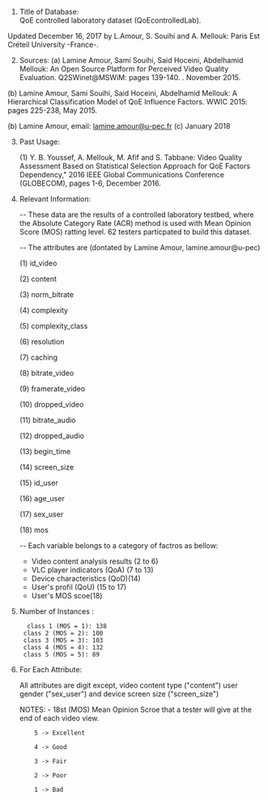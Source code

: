 

1. Title of Database:  
QoE controlled laboratory dataset (QoEcontrolledLab).

Updated December 16, 2017 by L.Amour, S. Souihi and A. Mellouk:
Paris Est Créteil University -France-.

2. Sources:
   (a)  Lamine Amour, Sami Souihi, Said Hoceini, Abdelhamid Mellouk:
          An Open Source Platform for Perceived Video Quality Evaluation. Q2SWinet@MSWiM: 
		  pages 139-140. . November 2015. 
		
  (b)	Lamine Amour, Sami Souihi, Said Hoceini, Abdelhamid Mellouk:
          A Hierarchical Classification Model of QoE Influence Factors. WWIC 2015: 
		  pages 225-238, May 2015.
		

   (b) Lamine Amour, email: lamine.amour@u-pec.fr
   (c) January 2018
   
   
3. Past Usage:

   (1) Y. B. Youssef, A. Mellouk, M. Afif and S. Tabbane: Video Quality Assessment Based 
       on Statistical Selection Approach for QoE Factors Dependency," 2016 IEEE Global 
	   Communications Conference (GLOBECOM), pages 1-6, December 2016.


4. Relevant Information:

   -- These data are the results of a controlled laboratory testbed, where the 
       Absolute Category Rate (ACR) method is used with Mean Opinion Score (MOS) ratting 
	   level. 62 testers particpated to build this dataset.   
      
   -- The attributes are (dontated by Lamine Amour, lamine.amour@u-pec)
   
     (1)  id_video
     
     (2)  content
     
     (3)  norm_bitrate	
     
     (4)  complexity	
     
     (5)  complexity_class	
     
     (6)  resolution	
     
     (7)  caching	
     
     (8)  bitrate_video	
     
     (9)  framerate_video
     
     (10)  dropped_video	
     
     (11)  bitrate_audio	
     
     (12)  dropped_audio
     
     (13)  begin_time	
     
     (14)  screen_size	
     
     (15)  id_user	
     
     (16)  age_user	
     
     (17)  sex_user	
     
     (18)  mos

	
    -- Each variable belongs to a category of factros as bellow:    
      - Video content analysis results (2 to 6)
      - VLC player indicators (QoA) (7 to 13)
      - Device characteristics  (QoD)(14)
      - User's profil (QoU) (15 to 17) 
      - User's MOS scoe(18)		  
             
5. Number of Instances : 

         class 1 (MOS = 1): 138 
	    class 2 (MOS = 2): 100
	    class 3 (MOS = 3): 103 
		class 4 (MOS = 4): 132
		class 5 (MOS = 5): 89

6. For Each Attribute:

	All attributes are digit except, video content type ("content")  user gender ("sex_user") and 
	device screen size ("screen_size")

	NOTES: 
         - 18st (MOS) Mean Opinion Scroe that a tester will give at the end of each video view.
	  
		   5 -> Excellent
		   
		   4 -> Good
		   
		   3 -> Fair
		   
		   2 -> Poor
		   
		   1 -> Bad
	


